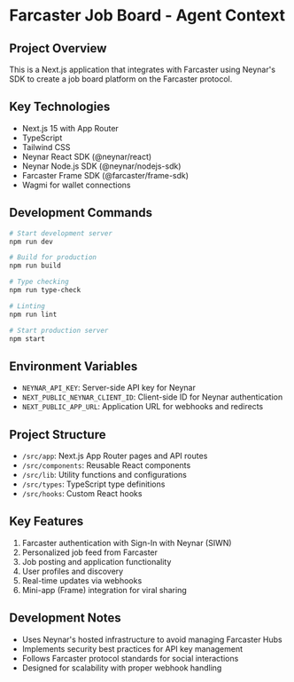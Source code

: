# Farcaster Job Board - Agent Context

## Project Overview
This is a Next.js application that integrates with Farcaster using Neynar's SDK to create a job board platform on the Farcaster protocol.

## Key Technologies
- Next.js 15 with App Router
- TypeScript
- Tailwind CSS
- Neynar React SDK (@neynar/react)
- Neynar Node.js SDK (@neynar/nodejs-sdk)
- Farcaster Frame SDK (@farcaster/frame-sdk)
- Wagmi for wallet connections

## Development Commands
```bash
# Start development server
npm run dev

# Build for production
npm run build

# Type checking
npm run type-check

# Linting
npm run lint

# Start production server
npm start
```

## Environment Variables
- `NEYNAR_API_KEY`: Server-side API key for Neynar
- `NEXT_PUBLIC_NEYNAR_CLIENT_ID`: Client-side ID for Neynar authentication
- `NEXT_PUBLIC_APP_URL`: Application URL for webhooks and redirects

## Project Structure
- `/src/app`: Next.js App Router pages and API routes
- `/src/components`: Reusable React components
- `/src/lib`: Utility functions and configurations
- `/src/types`: TypeScript type definitions
- `/src/hooks`: Custom React hooks

## Key Features
1. Farcaster authentication with Sign-In with Neynar (SIWN)
2. Personalized job feed from Farcaster
3. Job posting and application functionality
4. User profiles and discovery
5. Real-time updates via webhooks
6. Mini-app (Frame) integration for viral sharing

## Development Notes
- Uses Neynar's hosted infrastructure to avoid managing Farcaster Hubs
- Implements security best practices for API key management
- Follows Farcaster protocol standards for social interactions
- Designed for scalability with proper webhook handling
